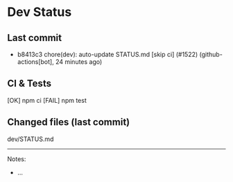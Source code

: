 # Dev Status

## Last commit
- b8413c3 chore(dev): auto-update STATUS.md [skip ci] (#1522) (github-actions[bot], 24 minutes ago)
## CI & Tests
[OK] npm ci
[FAIL] npm test

## Changed files (last commit)
dev/STATUS.md

---
Notes:
- ...
